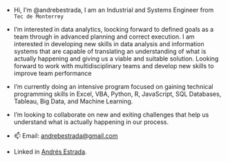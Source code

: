 - Hi, I’m @andrebestrada, I am an Industrial and Systems Engineer from `Tec de Monterrey`
- I’m interested in data analytics, loocking forward to defined goals as a team through in advanced planning and correct execution. I 
am interested in developing new skills in data analysis and information systems that are capable of 
translating an understanding of what is actually happening and giving us a viable and suitable solution.
Looking forward to work with multidisciplinary teams and develop new skills to improve team 
performance
- I’m currently doing an intensive program focused on gaining technical programming skills in 
Excel, VBA, Python, R, JavaScript, SQL Databases, Tableau, Big Data, and Machine Learning. 
- I’m looking to collaborate on new and exiting challenges that help us understand what is actually happening in our process.

- 📫 Email: andrebestrada@gmail.com
- Linked in [Andrés Estrada](https://www.linkedin.com/in/andrés-estrada-694625132).

